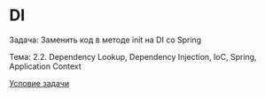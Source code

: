 # DI

Задача: Заменить код в методе init на DI со Spring

Тема: 2.2. Dependency Lookup, Dependency Injection, IoC, Spring, Application Context

[Условие задачи](https://github.com/netology-code/jspr-homeworks/tree/master/05_di)
